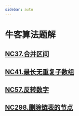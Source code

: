```yaml
---
sidebar: auto
---
```


# 牛客算法题解

## [NC37.合并区间](./NC37.合并区间.md)
## [NC41.最长无重复子数组](./NC41.最长无重复子数组.md)
## [NC57.反转数字](./NC57.反转数字.md)
## [NC298.删除链表的节点](./NC298.删除链表的节点.md)



